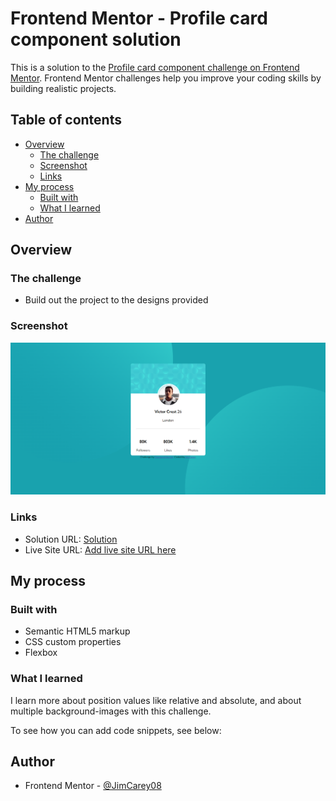 # Frontend Mentor - Profile card component solution

This is a solution to the [Profile card component challenge on Frontend Mentor](https://www.frontendmentor.io/challenges/profile-card-component-cfArpWshJ). Frontend Mentor challenges help you improve your coding skills by building realistic projects. 

## Table of contents

- [Overview](#overview)
  - [The challenge](#the-challenge)
  - [Screenshot](#screenshot)
  - [Links](#links)
- [My process](#my-process)
  - [Built with](#built-with)
  - [What I learned](#what-i-learned)
- [Author](#author)



## Overview

### The challenge

- Build out the project to the designs provided

### Screenshot

![](./images/screenshot.png)

### Links

- Solution URL: [Solution](https://github.com/JimCarey08/profile-card-component)
- Live Site URL: [Add live site URL here](https://your-live-site-url.com)

## My process

### Built with

- Semantic HTML5 markup
- CSS custom properties
- Flexbox

### What I learned

I learn more about position values like relative and absolute, and about multiple background-images with this challenge.

To see how you can add code snippets, see below:

## Author
- Frontend Mentor - [@JimCarey08](https://www.frontendmentor.io/profile/JimCarey08)




